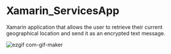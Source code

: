 # Xamarin_ServicesApp
Xamarin application that allows the user to retrieve their current geographical location and send it as an encrypted text message.


![ezgif com-gif-maker](https://user-images.githubusercontent.com/28168507/175647142-e0324ef5-d556-4656-9a3f-32f07b7b5514.gif)
